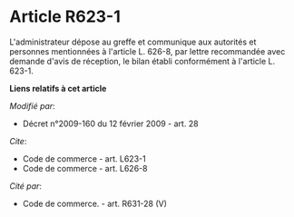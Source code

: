 # Article R623-1

L'administrateur dépose au greffe et communique aux autorités et personnes mentionnées à l'article L. 626-8, par lettre
recommandée avec demande d'avis de réception, le bilan établi conformément à l'article L. 623-1.

**Liens relatifs à cet article**

_Modifié par_:

  - Décret n°2009-160 du 12 février 2009 - art. 28

_Cite_:

  - Code de commerce - art. L623-1
  - Code de commerce - art. L626-8

_Cité par_:

  - Code de commerce. - art. R631-28 (V)
